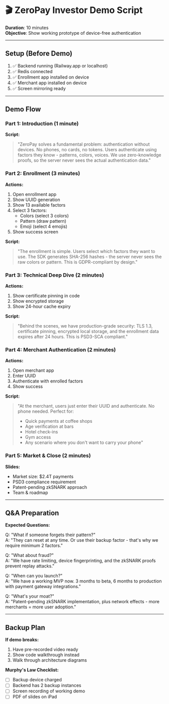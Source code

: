 # 🎬 ZeroPay Investor Demo Script

**Duration**: 10 minutes  
**Objective**: Show working prototype of device-free authentication

---

## Setup (Before Demo)

1. ✅ Backend running (Railway.app or localhost)
2. ✅ Redis connected
3. ✅ Enrollment app installed on device
4. ✅ Merchant app installed on device
5. ✅ Screen mirroring ready

---

## Demo Flow

### Part 1: Introduction (1 minute)

**Script:**
> "ZeroPay solves a fundamental problem: authentication without devices. No phones, no cards, no tokens. Users authenticate using factors they know - patterns, colors, voices. We use zero-knowledge proofs, so the server never sees the actual authentication data."

### Part 2: Enrollment (3 minutes)

**Actions:**
1. Open enrollment app
2. Show UUID generation
3. Show 13 available factors
4. Select 3 factors:
   - Colors (select 3 colors)
   - Pattern (draw pattern)
   - Emoji (select 4 emojis)
5. Show success screen

**Script:**
> "The enrollment is simple. Users select which factors they want to use. The SDK generates SHA-256 hashes - the server never sees the raw colors or pattern. This is GDPR-compliant by design."

### Part 3: Technical Deep Dive (2 minutes)

**Actions:**
1. Show certificate pinning in code
2. Show encrypted storage
3. Show 24-hour cache expiry

**Script:**
> "Behind the scenes, we have production-grade security: TLS 1.3, certificate pinning, encrypted local storage, and the enrollment data expires after 24 hours. This is PSD3-SCA compliant."

### Part 4: Merchant Authentication (2 minutes)

**Actions:**
1. Open merchant app
2. Enter UUID
3. Authenticate with enrolled factors
4. Show success

**Script:**
> "At the merchant, users just enter their UUID and authenticate. No phone needed. Perfect for:
>- Quick payments at coffee shops
>- Age verification at bars
>- Hotel check-ins
>- Gym access
>- Any scenario where you don't want to carry your phone"

### Part 5: Market & Close (2 minutes)

**Slides:**
- Market size: $2.4T payments
- PSD3 compliance requirement
- Patent-pending zkSNARK approach
- Team & roadmap

---

## Q&A Preparation

**Expected Questions:**

Q: "What if someone forgets their pattern?"  
A: "They can reset at any time. Or use their backup factor - that's why we require minimum 2 factors."

Q: "What about fraud?"  
A: "We have rate limiting, device fingerprinting, and the zkSNARK proofs prevent replay attacks."

Q: "When can you launch?"  
A: "We have a working MVP now. 3 months to beta, 6 months to production with payment gateway integrations."

Q: "What's your moat?"  
A: "Patent-pending zkSNARK implementation, plus network effects - more merchants = more user adoption."

---

## Backup Plan

**If demo breaks:**
1. Have pre-recorded video ready
2. Show code walkthrough instead
3. Walk through architecture diagrams

**Murphy's Law Checklist:**
- [ ] Backup device charged
- [ ] Backend has 2 backup instances
- [ ] Screen recording of working demo
- [ ] PDF of slides on iPad
